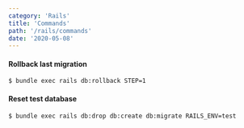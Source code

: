 ```yaml
---
category: 'Rails'
title: 'Commands'
path: '/rails/commands'
date: '2020-05-08'
---
```


#### Rollback last migration

```shell
$ bundle exec rails db:rollback STEP=1
```

#### Reset test database

```shell
$ bundle exec rails db:drop db:create db:migrate RAILS_ENV=test
```
